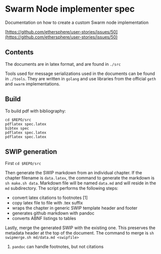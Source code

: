 # Swarm Node implementer spec

Documentation on how to create a custom Swarm node implementation

[https://github.com/ethersphere/user-stories/issues/50](https://github.com/ethersphere/user-stories/issues/50)

## Contents

The documents are in latex format, and are found in `./src`

Tools used for message serializations used in the documents can be found in `./tools`. They are written in `golang` and use libraries from the official `geth` and `swarm` implementations.

## Build

To build pdf with bibliography:

```
cd $REPO/src
pdflatex spec.latex
bibtex spec
pdflatex spec.latex
pdflatex spec.latex
```

## SWIP generation

First `cd $REPO/src`

Then generate the SWIP markdown from an individual chapter. If the chapter filename is `data.latex`, the command to generate the markdown is `sh make.sh data`. Markdown file will be named `data.md` and will reside in the `md` subdirectory. The script performs the following steps:

* convert latex citations to footnotes [1] 
* copy latex file to file with .tex suffix
* wraps the chapter in generic SWIP template header and footer 
* generates github markdown with pandoc 
* converts ABNF listings to tables

Lastly, merge the generated SWIP with the existing one. This preserves the metadata header at the top of the document. The command to merge is `sh swipmerge.sh md/data.md <swipfile>`

1.  `pandoc` can handle footnotes, but not citations
